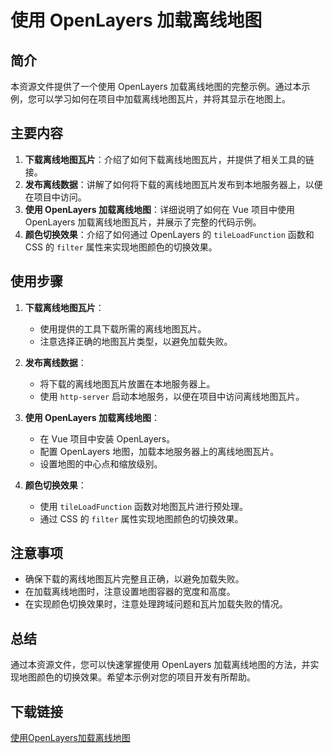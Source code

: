 # 使用 OpenLayers 加载离线地图

## 简介
本资源文件提供了一个使用 OpenLayers 加载离线地图的完整示例。通过本示例，您可以学习如何在项目中加载离线地图瓦片，并将其显示在地图上。

## 主要内容
1. **下载离线地图瓦片**：介绍了如何下载离线地图瓦片，并提供了相关工具的链接。
2. **发布离线数据**：讲解了如何将下载的离线地图瓦片发布到本地服务器上，以便在项目中访问。
3. **使用 OpenLayers 加载离线地图**：详细说明了如何在 Vue 项目中使用 OpenLayers 加载离线地图瓦片，并展示了完整的代码示例。
4. **颜色切换效果**：介绍了如何通过 OpenLayers 的 `tileLoadFunction` 函数和 CSS 的 `filter` 属性来实现地图颜色的切换效果。

## 使用步骤
1. **下载离线地图瓦片**：
   - 使用提供的工具下载所需的离线地图瓦片。
   - 注意选择正确的地图瓦片类型，以避免加载失败。

2. **发布离线数据**：
   - 将下载的离线地图瓦片放置在本地服务器上。
   - 使用 `http-server` 启动本地服务，以便在项目中访问离线地图瓦片。

3. **使用 OpenLayers 加载离线地图**：
   - 在 Vue 项目中安装 OpenLayers。
   - 配置 OpenLayers 地图，加载本地服务器上的离线地图瓦片。
   - 设置地图的中心点和缩放级别。

4. **颜色切换效果**：
   - 使用 `tileLoadFunction` 函数对地图瓦片进行预处理。
   - 通过 CSS 的 `filter` 属性实现地图颜色的切换效果。

## 注意事项
- 确保下载的离线地图瓦片完整且正确，以避免加载失败。
- 在加载离线地图时，注意设置地图容器的宽度和高度。
- 在实现颜色切换效果时，注意处理跨域问题和瓦片加载失败的情况。

## 总结
通过本资源文件，您可以快速掌握使用 OpenLayers 加载离线地图的方法，并实现地图颜色的切换效果。希望本示例对您的项目开发有所帮助。

## 下载链接

[使用OpenLayers加载离线地图](https://pan.quark.cn/s/430ee0756e13)